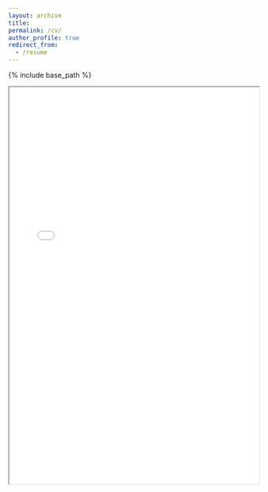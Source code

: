 ```yaml
---
layout: archive
title:
permalink: /cv/
author_profile: true
redirect_from:
  - /resume
---
```


{% include base_path %}
<!-- <html> -->
<!-- <head>
  <title>Title of the document</title>
</head>
 -->
 <body>
<!--   <h1>My CV</h1> -->
  <iframe src="/CV.pdf" width="100%" height="800px">
  </iframe>
</body>
<!-- </html> -->
<!--
Education
======
* B.S. in TESTING, GitHub University, 2012
* M.S. in Jekyll, GitHub University, 2014
* Ph.D in Version Control Theory, GitHub University, 2018 (expected)

Work experience
======
* Summer 2015: Research Assistant
  * Github University
  * Duties included: Tagging issues
  * Supervisor: Professor Git

* Fall 2015: Research Assistant
  * Github University
  * Duties included: Merging pull requests
  * Supervisor: Professor Hub

Skills
======
* Skill 1
* Skill 2
  * Sub-skill 2.1
  * Sub-skill 2.2
  * Sub-skill 2.3
* Skill 3

Publications
======
  <ul>{% for post in site.publications %}
    {% include archive-single-cv.html %}
  {% endfor %}</ul>

Talks
======
  <ul>{% for post in site.talks %}
    {% include archive-single-talk-cv.html %}
  {% endfor %}</ul>

Teaching
======
  <ul>{% for post in site.teaching %}
    {% include archive-single-cv.html %}
  {% endfor %}</ul>

Service and leadership
======
* Currently signed in to 43 different slack teams -->